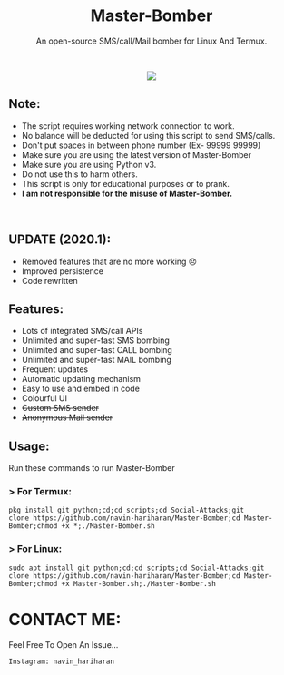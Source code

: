 <h1 align="center">Master-Bomber</h1>
<p align="center">An open-source SMS/call/Mail bomber for Linux And Termux.</p><br>

<p align="center">
  <img src="https://github.com/navin-hariharan/Master-Bomber/blob/master/MasterBomber.png"><br>
</p>

## Note:

- The script requires working network connection to work.
- No balance will be deducted for using this script to send SMS/calls.
- Don't put spaces in between phone number (Ex- 99999 99999)
- Make sure you are using the latest version of Master-Bomber
- Make sure you are using Python v3.
- Do not use this to harm others.
- This script is only for educational purposes or to prank.
- **I am not responsible for the misuse of Master-Bomber.**
<br>

## UPDATE (2020.1):

- Removed features that are no more working 😞
- Improved persistence 
- Code rewritten

## Features:

- Lots of integrated SMS/call APIs
- Unlimited and super-fast SMS bombing
- Unlimited and super-fast CALL bombing
- Unlimited and super-fast MAIL bombing
- Frequent updates
- Automatic updating mechanism
- Easy to use and embed in code
- Colourful UI
- ~~Custom SMS sender~~
- ~~Anonymous Mail sender~~

## Usage:

Run these commands to run Master-Bomber

### > For Termux:
```
pkg install git python;cd;cd scripts;cd Social-Attacks;git clone https://github.com/navin-hariharan/Master-Bomber;cd Master-Bomber;chmod +x *;./Master-Bomber.sh
```

### > For Linux:
```
sudo apt install git python;cd;cd scripts;cd Social-Attacks;git clone https://github.com/navin-hariharan/Master-Bomber;cd Master-Bomber;chmod +x Master-Bomber.sh;./Master-Bomber.sh
```

# CONTACT ME:

Feel Free To Open An Issue...

```
Instagram: navin_hariharan
```
